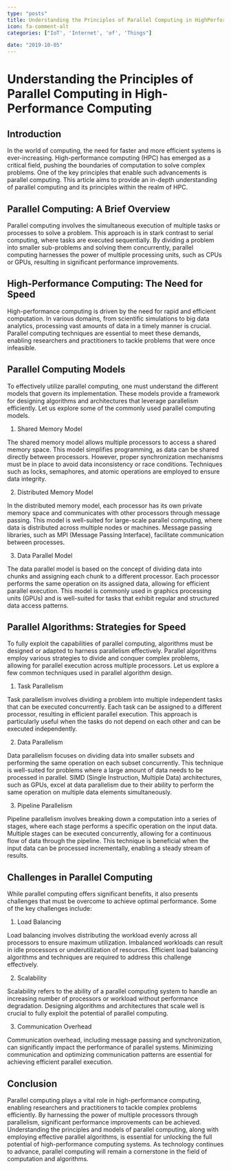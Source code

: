```yaml
---
type: "posts"
title: Understanding the Principles of Parallel Computing in HighPerformance Computing
icon: fa-comment-alt
categories: ["IoT', 'Internet', 'of', 'Things"]

date: "2019-10-05"
---
```




# Understanding the Principles of Parallel Computing in High-Performance Computing

## Introduction

In the world of computing, the need for faster and more efficient systems is ever-increasing. High-performance computing (HPC) has emerged as a critical field, pushing the boundaries of computation to solve complex problems. One of the key principles that enable such advancements is parallel computing. This article aims to provide an in-depth understanding of parallel computing and its principles within the realm of HPC.

## Parallel Computing: A Brief Overview

Parallel computing involves the simultaneous execution of multiple tasks or processes to solve a problem. This approach is in stark contrast to serial computing, where tasks are executed sequentially. By dividing a problem into smaller sub-problems and solving them concurrently, parallel computing harnesses the power of multiple processing units, such as CPUs or GPUs, resulting in significant performance improvements.

## High-Performance Computing: The Need for Speed

High-performance computing is driven by the need for rapid and efficient computation. In various domains, from scientific simulations to big data analytics, processing vast amounts of data in a timely manner is crucial. Parallel computing techniques are essential to meet these demands, enabling researchers and practitioners to tackle problems that were once infeasible.

## Parallel Computing Models

To effectively utilize parallel computing, one must understand the different models that govern its implementation. These models provide a framework for designing algorithms and architectures that leverage parallelism efficiently. Let us explore some of the commonly used parallel computing models.

1. Shared Memory Model

The shared memory model allows multiple processors to access a shared memory space. This model simplifies programming, as data can be shared directly between processors. However, proper synchronization mechanisms must be in place to avoid data inconsistency or race conditions. Techniques such as locks, semaphores, and atomic operations are employed to ensure data integrity.

2. Distributed Memory Model

In the distributed memory model, each processor has its own private memory space and communicates with other processors through message passing. This model is well-suited for large-scale parallel computing, where data is distributed across multiple nodes or machines. Message passing libraries, such as MPI (Message Passing Interface), facilitate communication between processes.

3. Data Parallel Model

The data parallel model is based on the concept of dividing data into chunks and assigning each chunk to a different processor. Each processor performs the same operation on its assigned data, allowing for efficient parallel execution. This model is commonly used in graphics processing units (GPUs) and is well-suited for tasks that exhibit regular and structured data access patterns.

## Parallel Algorithms: Strategies for Speed

To fully exploit the capabilities of parallel computing, algorithms must be designed or adapted to harness parallelism effectively. Parallel algorithms employ various strategies to divide and conquer complex problems, allowing for parallel execution across multiple processors. Let us explore a few common techniques used in parallel algorithm design.

1. Task Parallelism

Task parallelism involves dividing a problem into multiple independent tasks that can be executed concurrently. Each task can be assigned to a different processor, resulting in efficient parallel execution. This approach is particularly useful when the tasks do not depend on each other and can be executed independently.

2. Data Parallelism

Data parallelism focuses on dividing data into smaller subsets and performing the same operation on each subset concurrently. This technique is well-suited for problems where a large amount of data needs to be processed in parallel. SIMD (Single Instruction, Multiple Data) architectures, such as GPUs, excel at data parallelism due to their ability to perform the same operation on multiple data elements simultaneously.

3. Pipeline Parallelism

Pipeline parallelism involves breaking down a computation into a series of stages, where each stage performs a specific operation on the input data. Multiple stages can be executed concurrently, allowing for a continuous flow of data through the pipeline. This technique is beneficial when the input data can be processed incrementally, enabling a steady stream of results.

## Challenges in Parallel Computing

While parallel computing offers significant benefits, it also presents challenges that must be overcome to achieve optimal performance. Some of the key challenges include:

1. Load Balancing

Load balancing involves distributing the workload evenly across all processors to ensure maximum utilization. Imbalanced workloads can result in idle processors or underutilization of resources. Efficient load balancing algorithms and techniques are required to address this challenge effectively.

2. Scalability

Scalability refers to the ability of a parallel computing system to handle an increasing number of processors or workload without performance degradation. Designing algorithms and architectures that scale well is crucial to fully exploit the potential of parallel computing.

3. Communication Overhead

Communication overhead, including message passing and synchronization, can significantly impact the performance of parallel systems. Minimizing communication and optimizing communication patterns are essential for achieving efficient parallel execution.

## Conclusion

Parallel computing plays a vital role in high-performance computing, enabling researchers and practitioners to tackle complex problems efficiently. By harnessing the power of multiple processors through parallelism, significant performance improvements can be achieved. Understanding the principles and models of parallel computing, along with employing effective parallel algorithms, is essential for unlocking the full potential of high-performance computing systems. As technology continues to advance, parallel computing will remain a cornerstone in the field of computation and algorithms.